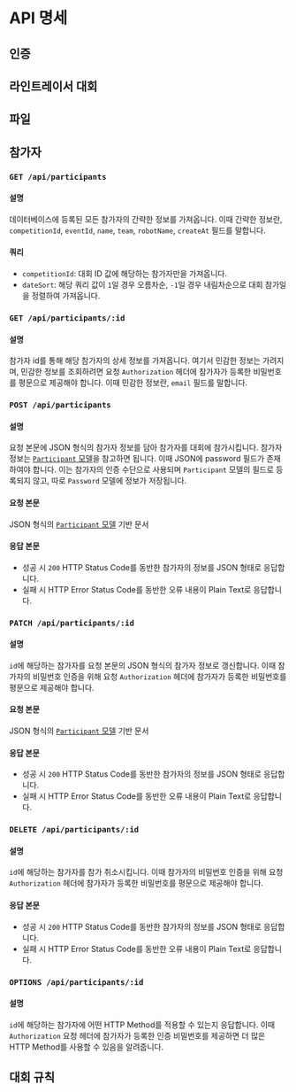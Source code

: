 # API 명세

## 인증

## 라인트레이서 대회

## 파일

## 참가자

### `GET /api/participants`

#### 설명

데이터베이스에 등록된 모든 참가자의 간략한 정보를 가져옵니다. 이때 간략한 정보란, `competitionId`, `eventId`, `name`, `team`, `robotName`, `createAt` 필드를 말합니다.

#### 쿼리

- `competitionId`: 대회 ID 값에 해당하는 참가자만을 가져옵니다.
- `dateSort`: 해당 쿼리 값이 `1`일 경우 오름차순, `-1`일 경우 내림차순으로 대회 참가일을 정렬하여 가져옵니다.

### `GET /api/participants/:id`

#### 설명

참가자 id를 통해 해당 참가자의 상세 정보를 가져옵니다. 여기서 민감한 정보는 가려지며, 민감한 정보를 조회하려면 요청 `Authorization` 헤더에 참가자가 등록한 비밀번호를 평문으로 제공해야 합니다. 이때 민감한 정보란, `email` 필드를 말합니다.

### `POST /api/participants`

#### 설명

요청 본문에 JSON 형식의 참가자 정보를 담아 참가자를 대회에 참가시킵니다. 참가자 정보는 [`Participant` 모델](../../models/participant.js)을 참고하면 됩니다. 이때 JSON에 password 필드가 존재하여야 합니다. 이는 참가자의 인증 수단으로 사용되며 `Participant` 모델의 필드로 등록되지 않고, 따로 `Password` 모델에 정보가 저장됩니다.

#### 요청 본문

JSON 형식의 [`Participant` 모델](../../models/participant.js) 기반 문서

#### 응답 본문

- 성공 시 `200` HTTP Status Code를 동반한 참가자의 정보를 JSON 형태로 응답합니다.
- 실패 시 HTTP Error Status Code를 동반한 오류 내용이 Plain Text로 응답합니다.

### `PATCH /api/participants/:id`

#### 설명

`id`에 해당하는 참가자를 요청 본문의 JSON 형식의 참가자 정보로 갱신합니다. 이때 참가자의 비밀번호 인증을 위해 요청 `Authorization` 헤더에 참가자가 등록한 비밀번호를 평문으로 제공해야 합니다.

#### 요청 본문

JSON 형식의 [`Participant` 모델](../../models/participant.js) 기반 문서

#### 응답 본문

- 성공 시 `200` HTTP Status Code를 동반한 참가자의 정보를 JSON 형태로 응답합니다.
- 실패 시 HTTP Error Status Code를 동반한 오류 내용이 Plain Text로 응답합니다.

### `DELETE /api/participants/:id`

#### 설명

`id`에 해당하는 참가자를 참가 취소시킵니다. 이때 참가자의 비밀번호 인증을 위해 요청 `Authorization` 헤더에 참가자가 등록한 비밀번호를 평문으로 제공해야 합니다.

#### 응답 본문

- 성공 시 `200` HTTP Status Code를 동반한 참가자의 정보를 JSON 형태로 응답합니다.
- 실패 시 HTTP Error Status Code를 동반한 오류 내용이 Plain Text로 응답합니다.

### `OPTIONS /api/participants/:id`

#### 설명

`id`에 해당하는 참가자에 어떤 HTTP Method를 적용할 수 있는지 응답합니다. 이때 `Authorization` 요청 헤더에 참가자가 등록한 인증 비밀번호를 제공하면 더 많은 HTTP Method를 사용할 수 있음을 알려줍니다.

## 대회 규칙

